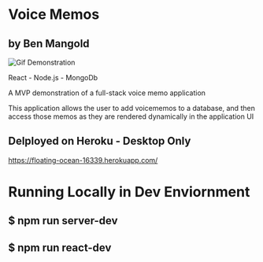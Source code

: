 # Voice Memos
## by Ben Mangold

![Gif Demonstration](https://www.dropbox.com/s/fur1h2u1zj7o84s/vm-mvp-screencap.gif)

React - Node.js - MongoDb

A MVP demonstration of a full-stack voice memo application

This application allows the user to add voicememos to a database, and then access those memos as they are rendered dynamically in the application UI

## Delployed on Heroku - Desktop Only
https://floating-ocean-16339.herokuapp.com/

# Running Locally in Dev Enviornment

## $ npm run server-dev
## $ npm run react-dev
